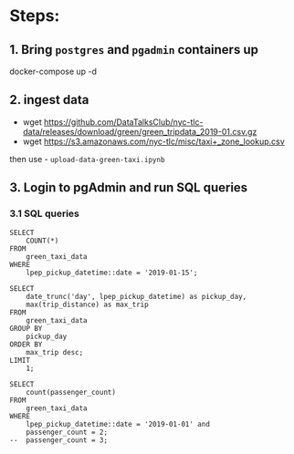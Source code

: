 # Steps:

## 1. Bring `postgres` and `pgadmin` containers up
docker-compose up -d

## 2. ingest data

- wget https://github.com/DataTalksClub/nyc-tlc-data/releases/download/green/green_tripdata_2019-01.csv.gz
- wget https://s3.amazonaws.com/nyc-tlc/misc/taxi+_zone_lookup.csv

then use - `upload-data-green-taxi.ipynb`

## 3. Login to pgAdmin and run SQL queries

### 3.1 SQL queries

```
SELECT
	COUNT(*)
FROM
	green_taxi_data
WHERE
	lpep_pickup_datetime::date = '2019-01-15';
```


```
SELECT
	date_trunc('day', lpep_pickup_datetime) as pickup_day,
	max(trip_distance) as max_trip
FROM
	green_taxi_data
GROUP BY
	pickup_day
ORDER BY
	max_trip desc;
LIMIT
	1;
```

```
SELECT
	count(passenger_count)
FROM
	green_taxi_data
WHERE
	lpep_pickup_datetime::date = '2019-01-01' and 
	passenger_count = 2;
-- 	passenger_count = 3;
```
